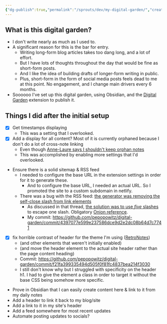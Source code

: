 ```yaml
---
{"dg-publish":true,"permalink":"/sprouts/dev/my-digital-garden/","created":"2025-01-03T11:57:02.204-06:00","updated":"2025-01-03T17:31:41.690-06:00"}
---
```



## What is this digital garden?

- I don't write nearly as much as I used to.
- A significant reason for this is the bar for entry.
	- Writing long-form blog articles takes too dang long, and a lot of effort.
	- But I have lots of thoughts throughout the day that would be fine as short-form posts.
	- And I like the idea of building drafts of longer-form writing in public.
	- Plus, short-form in the form of social media posts feels dead to me at this point. No engagement, and I change main drivers every 6 months.
- Soooooo I've set up this digital garden, using Obsidian, and the [Digital Garden](https://dg-docs.ole.dev/) extension to publish it. 

## Things I did after the initial setup
- [x] Get timestamps displaying
	- This was a setting that I overlooked.
- [x] Add a display for all content? Most of it is currently orphaned because I don't do a lot of cross-note linking
	- Even though [Anne-Laure says I shouldn't keep orphan notes](https://www.mentalnodes.com/do-not-keep-orphan-notes)
	- This was accomplished by enabling more settings that I'd overlooked.
- Ensure there is a solid sitemap & RSS feed
	- I needed to configure the base URL in the extension settings in order for it to generate these.
		- And to configure the base URL, I needed an actual URL. So I promoted the site to a custom subdomain in netlify.
	- There was a bug with the RSS feed: [the generator was removing the self-close slash from link elements](https://github.com/oleeskild/obsidian-digital-garden/issues/493)
		- As discussed in that thread, [the solution was to use _five_ slashes](https://github.com/oleeskild/obsidian-digital-garden/issues/493#issuecomment-1825034758) to escape one slash. Obligatory [Onion reference](https://theonion.com/fuck-everything-were-doing-five-blades-1819584036/).
		- My commit: https://github.com/pepopowitz/digital-garden/commit/4397077e599e237586dce9d2e2dc08b64d7c7741
- [x] fix horrible contrast of header for the theme I'm using ([RetroNotes](https://github.com/sr-campelo/retronotes))
	- (and other elements that weren't initially enabled) 
	- (and move the header element to the actual site header rather than the page content heading)
	- Commit: https://github.com/pepopowitz/digital-garden/commit/f21fa399335494d505f0f81fc4837bea214f3030
	- I still don't know why but I struggled with specificity on the header h1. I had to give the element a class in order to target it without the base CSS being somehow more specific.
- Prove in Obsidian that I can easily create content here & link to it from my daily notes
- Add a header to link it back to my blog/site
- Add a link to it in my site's header
- Add a feed somewhere for most recent updates
- Automate posting updates to socials? 
